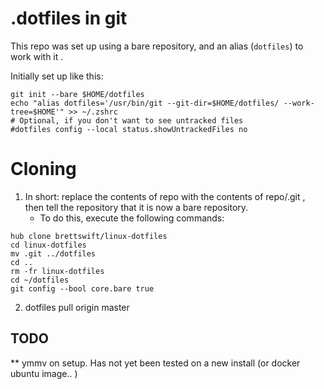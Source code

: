 # .dotfiles in git



This repo was set up using a bare repository, and an alias (`dotfiles`) to work with it .

Initially set up like this: 

```
git init --bare $HOME/dotfiles
echo "alias dotfiles='/usr/bin/git --git-dir=$HOME/dotfiles/ --work-tree=$HOME'" >> ~/.zshrc
# Optional, if you don't want to see untracked files 
#dotfiles config --local status.showUntrackedFiles no
```

# Cloning


1. In short: replace the contents of repo with the contents of repo/.git , then tell the repository that it is now a bare repository.
	* To do this, execute the following commands:
```
hub clone brettswift/linux-dotfiles 
cd linux-dotfiles
mv .git ../dotfiles 
cd ..
rm -fr linux-dotfiles
cd ~/dotfiles
git config --bool core.bare true

```
2. dotfiles pull origin master

## TODO
** ymmv on setup.  Has not yet been tested on a new install (or docker ubuntu image.. )

